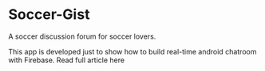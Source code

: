 # Soccer-Gist
A soccer discussion forum for soccer lovers.

This app is developed just to show how to build real-time android chatroom with Firebase. Read full article here
